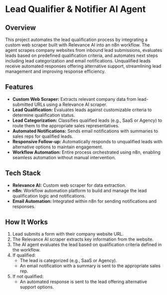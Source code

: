 # Lead Qualifier & Notifier AI Agent

## Overview
This project automates the lead qualification process by integrating a custom web scraper built with Relevance AI into an n8n workflow. The agent scrapes company websites from inbound lead submissions, evaluates leads based on predefined qualification criteria, and automates next steps including lead categorization and email notifications. Unqualified leads receive automated responses offering alternative support, streamlining lead management and improving response efficiency.

## Features
- **Custom Web Scraper:** Extracts relevant company data from lead-submitted URLs using a Relevance AI scraper.
- **Lead Qualification:** Evaluates leads against customizable criteria to determine qualification status.
- **Lead Categorization:** Classifies qualified leads (e.g., SaaS or Agency) to route them to the appropriate sales representatives.
- **Automated Notifications:** Sends email notifications with summaries to sales reps for qualified leads.
- **Responsive Follow-up:** Automatically responds to unqualified leads with alternative options to maintain engagement.
- **Workflow Automation:** Entire process orchestrated using n8n, enabling seamless automation without manual intervention.

## Tech Stack
- **Relevance AI:** Custom web scraper for data extraction.
- **n8n:** Workflow automation platform to build and manage the lead qualification logic and notifications.
- **Email Automation:** Integrated within n8n for sending notifications and responses.

## How It Works
1. Lead submits a form with their company website URL.
2. The Relevance AI scraper extracts key information from the website.
3. The AI agent evaluates the lead based on qualification criteria defined in the workflow.
4. If qualified:
   - The lead is categorized (e.g., SaaS or Agency).
   - An email notification with a summary is sent to the appropriate sales rep.
5. If not qualified:
   - An automated response is sent to the lead offering alternative support options.
